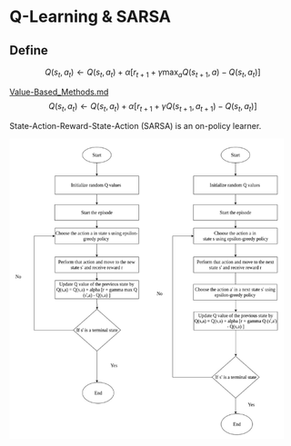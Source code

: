 # Q-Learning & SARSA

## Define

$$
Q(s_t, a_t) \leftarrow Q(s_t, a_t) + \alpha [r_{t+1} + \gamma \max_{a} Q(s_{t+1}, a) - Q(s_t, a_t)]
$$

[Value-Based_Methods.md](./Value-Based_Methods.md)
$$
Q(s_t, a_t) \leftarrow Q(s_t, a_t) + \alpha [r_{t+1} + \gamma Q(s_{t+1}, a_{t+1}) - Q(s_t, a_t)]
$$

State-Action-Reward-State-Action (SARSA) is an on-policy learner.

<img src="assets/v2-bcfe6abc819f826c8dd049ae03d29bcf_720w.webp" alt="img" style="zoom: 67%;" />
